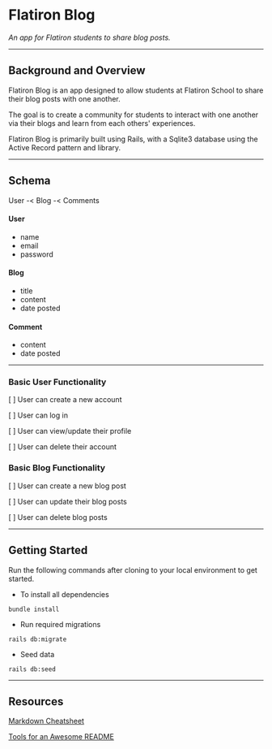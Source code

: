 # Flatiron Blog

_An app for Flatiron students to share blog posts._

---

## Background and Overview

Flatiron Blog is an app designed to allow students at Flatiron School to share their blog posts with one another.

The goal is to create a community for students to interact with one another via their blogs and learn from each others' experiences.

Flatiron Blog is primarily built using Rails, with a Sqlite3 database using the Active Record pattern and library.

---

## Schema

User -< Blog -< Comments

#### User

- name
- email
- password

#### Blog

- title
- content
- date posted

#### Comment

- content
- date posted

---

### Basic User Functionality

[ ] User can create a new account

[ ] User can log in

[ ] User can view/update their profile

[ ] User can delete their account

### Basic Blog Functionality

[ ] User can create a new blog post

[ ] User can update their blog posts

[ ] User can delete blog posts

---

## Getting Started

Run the following commands after cloning to your local environment to get started.

- To install all dependencies

```
bundle install
```

- Run required migrations

```
rails db:migrate
```

- Seed data

```
rails db:seed
```

---

## Resources

[Markdown Cheatsheet](https://github.com/adam-p/markdown-here/wiki/Markdown-Cheatsheet)

[Tools for an Awesome README](https://github.com/matiassingers/awesome-readme)
